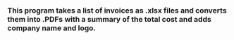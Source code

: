 ### This program takes a list of invoices as .xlsx files and converts them into .PDFs with a summary of the total cost and adds company name and logo.